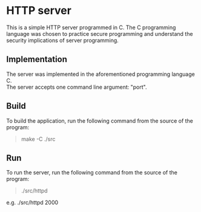 # HTTP server
This is a simple HTTP server programmed in C. The C programming language was chosen to practice secure programming and understand the security implications of server programming.

## Implementation
The server was implemented in the aforementioned programming language C.<br/>
The server accepts one command line argument: "port".

## Build
To build the application, run the following command from the source of the program:
> make -C ./src

## Run
To run the server, run the following command from the source of the program:
> ./src/httpd <port>

e.g. ./src/httpd 2000
